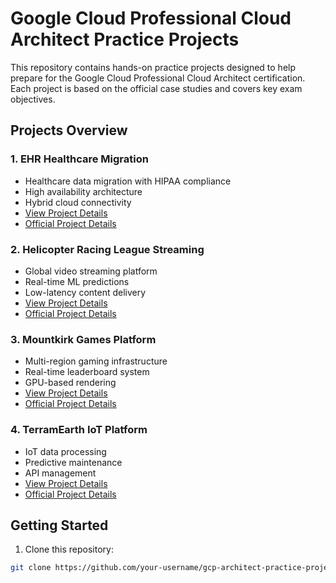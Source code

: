 # Google Cloud Professional Cloud Architect Practice Projects

This repository contains hands-on practice projects designed to help prepare for the Google Cloud Professional Cloud Architect certification. Each project is based on the official case studies and covers key exam objectives.

## Projects Overview

### 1. EHR Healthcare Migration
- Healthcare data migration with HIPAA compliance
- High availability architecture
- Hybrid cloud connectivity
- [View Project Details](./projects/01-ehr-healthcare/README.md)
- [Official Project Details](https://services.google.com/fh/files/blogs/master_case_study_ehr_healthcare.pdf)

### 2. Helicopter Racing League Streaming
- Global video streaming platform
- Real-time ML predictions
- Low-latency content delivery
- [View Project Details](./projects/02-helicopter-racing/README.md)
- [Official Project Details](https://services.google.com/fh/files/blogs/master_case_study_helicopter_racing_league.pdf)

### 3. Mountkirk Games Platform
- Multi-region gaming infrastructure
- Real-time leaderboard system
- GPU-based rendering
- [View Project Details](./projects/03-mountkirk-games/README.md)
- [Official Project Details](https://services.google.com/fh/files/blogs/master_case_study_mountkirk_games.pdf)


### 4. TerramEarth IoT Platform
- IoT data processing
- Predictive maintenance
- API management
- [View Project Details](./projects/04-terramearth/README.md)
- [Official Project Details](https://services.google.com/fh/files/blogs/master_case_study_terramearth.pdf)


## Getting Started

1. Clone this repository:
```bash
git clone https://github.com/your-username/gcp-architect-practice-projects.git
